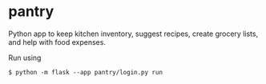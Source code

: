 # pantry
Python app to keep kitchen inventory, suggest recipes, create grocery lists, and help with food expenses.

Run using
```
$ python -m flask --app pantry/login.py run
```